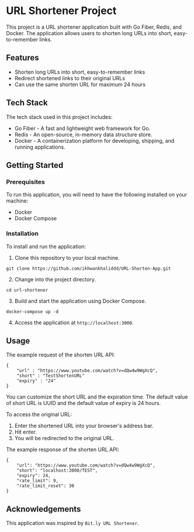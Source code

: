 # URL Shortener Project

This project is a URL shortener application built with Go Fiber, Redis, and Docker. The application allows users to shorten long URLs into short, easy-to-remember links.

## Features

- Shorten long URLs into short, easy-to-remember links
- Redirect shortened links to their original URLs
- Can use the same shorten URL for maximum 24 hours

## Tech Stack

The tech stack used in this project includes:

- Go Fiber - A fast and lightweight web framework for Go.
- Redis - An open-source, in-memory data structure store.
- Docker - A containerization platform for developing, shipping, and running applications.

## Getting Started

### Prerequisites

To run this application, you will need to have the following installed on your machine:

- Docker
- Docker Compose

### Installation

To install and run the application:

1. Clone this repository to your local machine.

```
git clone https://github.com/ikhwankhaliddd/URL-Shorten-App.git
```


2. Change into the project directory.

```
cd url-shortener
```
 
3. Build and start the application using Docker Compose.
```
docker-compose up -d
```


4. Access the application at `http://localhost:3000`.

## Usage

The example request of the shorten URL API:

```
{
    "url" : "https://www.youtube.com/watch?v=dQw4w9WgXcQ",
    "short" : "TestShortenURL"
    "expiry" : "24"
}
```

You can customize the short URL and the expiration time. The default value of short URL is UUID and the default value of expiry is 24 hours.

To access the original URL:

1. Enter the shortened URL into your browser's address bar.
2. Hit enter.
3. You will be redirected to the original URL.

The example response of the shorten URL API:

```
{
    "url": "https://www.youtube.com/watch?v=dQw4w9WgXcQ",
    "short": "localhost:3000/TEST",
    "expiry": 24,
    "rate_limit": 9,
    "rate_limit_reset": 30
}
```

## Acknowledgements

This application was inspired by `Bit.ly URL Shortener`.


